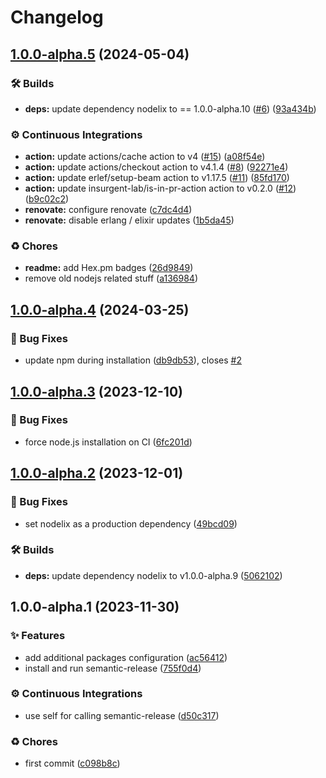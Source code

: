 # Changelog

## [1.0.0-alpha.5](https://github.com/talent-ideal/semantic_release/compare/v1.0.0-alpha.4...v1.0.0-alpha.5) (2024-05-04)


### 🛠 Builds

* **deps:** update dependency nodelix to == 1.0.0-alpha.10 ([#6](https://github.com/talent-ideal/semantic_release/issues/6)) ([93a434b](https://github.com/talent-ideal/semantic_release/commit/93a434b41919f6f832b8bcbaff435f86761f3d1d))


### ⚙️ Continuous Integrations

* **action:** update actions/cache action to v4 ([#15](https://github.com/talent-ideal/semantic_release/issues/15)) ([a08f54e](https://github.com/talent-ideal/semantic_release/commit/a08f54effa1adba15d18f7bdf021687986b6bfe0))
* **action:** update actions/checkout action to v4.1.4 ([#8](https://github.com/talent-ideal/semantic_release/issues/8)) ([92271e4](https://github.com/talent-ideal/semantic_release/commit/92271e46b518fb3eb3c87b9d87c6380df249a595))
* **action:** update erlef/setup-beam action to v1.17.5 ([#11](https://github.com/talent-ideal/semantic_release/issues/11)) ([85fd170](https://github.com/talent-ideal/semantic_release/commit/85fd17040c7e45c573fa6b6ce8604beb19fdce01))
* **action:** update insurgent-lab/is-in-pr-action action to v0.2.0 ([#12](https://github.com/talent-ideal/semantic_release/issues/12)) ([b9c02c2](https://github.com/talent-ideal/semantic_release/commit/b9c02c2027fe7bcc9bda1b619002109633479c2b))
* **renovate:** configure renovate ([c7dc4d4](https://github.com/talent-ideal/semantic_release/commit/c7dc4d4d271768471d81f25f53889b44098f2538))
* **renovate:** disable erlang / elixir updates ([1b5da45](https://github.com/talent-ideal/semantic_release/commit/1b5da454203ffda3a84e03491fc48ef6fbd894b5))


### ♻️ Chores

* **readme:** add Hex.pm badges ([26d9849](https://github.com/talent-ideal/semantic_release/commit/26d98499e20b4d14f6e58bbb2ac0d7cf031aca93))
* remove old nodejs related stuff ([a136984](https://github.com/talent-ideal/semantic_release/commit/a136984ca6f87a1468011d1bb487ce604d045e77))

## [1.0.0-alpha.4](https://github.com/talent-ideal/semantic_release/compare/v1.0.0-alpha.3...v1.0.0-alpha.4) (2024-03-25)


### 🐛 Bug Fixes

* update npm during installation ([db9db53](https://github.com/talent-ideal/semantic_release/commit/db9db53cc3e6a22cb4a899214c4540ed25fb5888)), closes [#2](https://github.com/talent-ideal/semantic_release/issues/2)

## [1.0.0-alpha.3](https://github.com/talent-ideal/semantic_release/compare/v1.0.0-alpha.2...v1.0.0-alpha.3) (2023-12-10)


### 🐛 Bug Fixes

* force node.js installation on CI ([6fc201d](https://github.com/talent-ideal/semantic_release/commit/6fc201d0587b833111b59ffffbd5f952d368c845))

## [1.0.0-alpha.2](https://github.com/talent-ideal/semantic_release/compare/v1.0.0-alpha.1...v1.0.0-alpha.2) (2023-12-01)


### 🐛 Bug Fixes

* set nodelix as a production dependency ([49bcd09](https://github.com/talent-ideal/semantic_release/commit/49bcd095bdeb7cff93a0d3f3090eb2bb79f50231))


### 🛠 Builds

* **deps:** update dependency nodelix to v1.0.0-alpha.9 ([5062102](https://github.com/talent-ideal/semantic_release/commit/5062102d8c5e22a3aef115bec86c09960a26636a))

## 1.0.0-alpha.1 (2023-11-30)


### ✨ Features

* add additional packages configuration ([ac56412](https://github.com/talent-ideal/semantic_release/commit/ac56412e30720d745a45336038b2215ee928c716))
* install and run semantic-release ([755f0d4](https://github.com/talent-ideal/semantic_release/commit/755f0d490f1218ace6d6c25233a21bd830e03bcb))


### ⚙️ Continuous Integrations

* use self for calling semantic-release ([d50c317](https://github.com/talent-ideal/semantic_release/commit/d50c3175a73b17c070631a8ab4515d63a9334808))


### ♻️ Chores

* first commit ([c098b8c](https://github.com/talent-ideal/semantic_release/commit/c098b8c3befec75b7a960899e1a19d43f543ba74))
